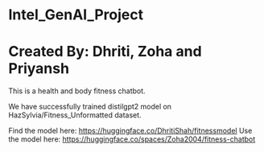 # Intel_GenAI_Project

# Created By: Dhriti, Zoha and Priyansh

This is a health and body fitness chatbot.

We have successfully trained distilgpt2 model on HazSylvia/Fitness_Unformatted dataset.

Find the model here: https://huggingface.co/DhritiShah/fitnessmodel
Use the model here: https://huggingface.co/spaces/Zoha2004/fitness-chatbot
